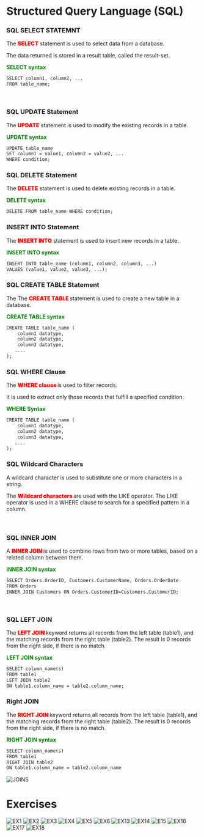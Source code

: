 # Structured Query Language (SQL)

### **SQL SELECT STATEMNT**
The <span style="color:red; font-weight:900">SELECT</span>  statement is used to select data from a database.

The data returned is stored in a result table, called the result-set.


<span style="color:green; font-weight:700">SELECT syntax</span> 
```html 
SELECT column1, column2, ...
FROM table_name;
```
<br>

### **SQL UPDATE Statement**
The  <span style="color:red; font-weight:900">UPDATE</span> statement is used to modify the existing records in a table.

<span style="color:green; font-weight:700">UPDATE syntax</span> 
```html
UPDATE table_name
SET column1 = value1, column2 = value2, ...
WHERE condition;

```
 
### **SQL DELETE Statement**
The  <span style="color:red; font-weight:900">DELETE</span> statement is used to delete existing records in a table.

<span style="color:green; font-weight:700">DELETE syntax</span> 
```html 
DELETE FROM table_name WHERE condition;

```
### **INSERT INTO Statement**

The <span style="color:red; font-weight:900">INSERT INTO</span> statement is used to insert new records in a table.

<span style="color:green; font-weight:700">INSERT INTO syntax</span> 
```html
INSERT INTO table_name (column1, column2, column3, ...)
VALUES (value1, value2, value3, ...);

```
### **SQL CREATE TABLE Statement**
The The <span style="color:red; font-weight:900">CREATE TABLE </span> statement is used to create a new table in a database.

<span style="color:green; font-weight:700">CREATE TABLE syntax</span> 
```html
CREATE TABLE table_name (
    column1 datatype,
    column2 datatype,
    column3 datatype,
   ....
);

```
### **SQL WHERE Clause**
The  <span style="color:red; font-weight:900">WHERE clause </span>is used to filter records.

It is used to extract only those records that fulfill a specified condition.

<span style="color:green; font-weight:700">WHERE Syntax</span> 
```html
CREATE TABLE table_name (
    column1 datatype,
    column2 datatype,
    column3 datatype,
   ....
);
```
### **SQL Wildcard Characters**
A wildcard character is used to substitute one or more characters in a string.

The <span style="color:red; font-weight:900">Wildcard characters </span> are used with the LIKE operator. The LIKE operator is used in a WHERE clause to search for a specified pattern in a column.
<br>
<br>
<br>
### **SQL INNER JOIN**
A  <span style="color:red; font-weight:900">INNER JOIN  </span>is used to combine rows from two or more tables, based on a related column between them.

<span style="color:green; font-weight:700">INNER JOIN syntax</span>  
```html
SELECT Orders.OrderID, Customers.CustomerName, Orders.OrderDate
FROM Orders
INNER JOIN Customers ON Orders.CustomerID=Customers.CustomerID;
```
<br>

### **SQL LEFT JOIN**
The   <span style="color:red; font-weight:900">LEFT JOIN  </span> keyword returns all records from the left table (table1), and the matching records from the right table (table2). The result is 0 records from the right side, if there is no match.

<span style="color:green; font-weight:700">LEFT JOIN syntax</span>  
``` html
SELECT column_name(s)
FROM table1
LEFT JOIN table2
ON table1.column_name = table2.column_name;
```
### **Right  JOIN**
The   <span style="color:red; font-weight:900">RIGHT JOIN  </span> keyword returns all records from the left table (table1), and the matching records from the right table (table2). The result is 0 records from the right side, if there is no match.

<span style="color:green; font-weight:700">RIGHT JOIN syntax</span>  
``` html
SELECT column_name(s)
FROM table1
RIGHT JOIN table2
ON table1.column_name = table2.column_name 

```

![JOINS](./../Lessons/JOINS.png)  

# Exercises 
![EX1](../assets//Lessons/Lesson1.png)
![EX2](../assets/Lessons/Lesson%202.png)
![EX3](../assets/Lessons/Lesson%203.png)
![EX4](../assets/Lessons/Lesson%204.png)
![EX5](../assets/Lessons/Lesson%205.png)
![EX6](../assets/Lessons/Lesson%206.png)
![EX13](../assets/Lesson/../Lessons/Lesson%2013.png)
![EX14](../assets/Lesson/../Lessons/LESSON%2014.png)
![E15](../assets/Lesson/../Lessons/Lesson%2015.png)
![EX16](../assets/Lesson/../Lessons/Lesson%2016.png)
![EX17](../assets/Lesson/../Lessons/Lesson%2017.png)
![EX18](../assets/Lesson/../Lessons/Lesson%2018.png)